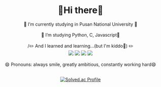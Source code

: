 <h1 align="center"> 👋Hi there👋</h1>

<div align = "center">
  🌱 I’m currently studying in Pusan National University 🌱
  <br><br>
  🤔 I’m studying Python, C, Javascript🤔
  <br><br>
 /✏️ And I learned and learning...(but I'm kiddo🤣) ✏️
  <br>
  <img src="https://img.shields.io/badge/html-E34F26?style=for-the-badge&logo=html5&logoColor=white">
  <img src="https://img.shields.io/badge/css-1572B6?style=for-the-badge&logo=css3&logoColor=white">
  <img src="https://img.shields.io/badge/javascript-F7DF1E?style=for-the-badge&logo=javascript&logoColor=black">
  <img src="https://img.shields.io/badge/jquery-0769AD?style=for-the-badge&logo=jquery&logoColor=white">
  <br>
  <br>
  😄 Pronouns: always smile, greatly ambitious, constantly working hard😄
  <br><br>
  
  [![Solved.ac Profile](http://mazassumnida.wtf/api/v2/generate_badge?boj=geemin2514)](https://solved.ac/geemin2514/)
  

</div>




<!--
**stopmin/stopmin** is a ✨ _special_ ✨ repository because its `README.md` (this file) appears on your GitHub profile.

Here are some ideas to get you started:


- 🔭 I’m currently working on PNU
- 👯 I’m looking to collaborate on ...
- 🤔 I’m looking for help with ...
- 💬 Ask me about ...
- 📫 How to reach me: ...
- 😄 Pronouns: ...
- ⚡ Fun fact: ...
-->
